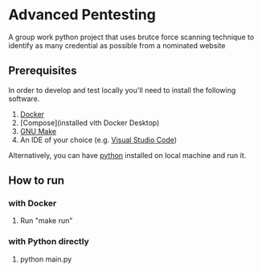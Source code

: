 # Advanced Pentesting

A group work python project that uses brutce force scanning technique to identify as many credential as possible
from a nominated website

## Prerequisites

In order to develop and test locally you'll need to install the following software.

1. [Docker](https://www.docker.com/products/docker-desktop/)
2. [Compose](installed vith Docker Desktop)
3. [GNU Make](https://www.gnu.org/software/make/)
4. An IDE of your choice (e.g. [Visual Studio Code](https://code.visualstudio.com/))

Alternatively, you can have [python](https://www.python.org/downloads/) installed on local machine and run it.


## How to run
### with Docker
1. Run "make run"

### with Python directly
1. python main.py